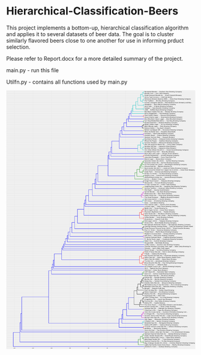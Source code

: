 # Hierarchical-Classification-Beers

This project implements a bottom-up, hierarchical classification algorithm and applies it to several datasets of beer data. The goal is to cluster similarly flavored beers close to one another for use in informing prduct selection.

Please refer to Report.docx for a more detailed summary of the project.

main.py - run this file

Utilfn.py - contains all functions used by main.py

![](Examples/example_kaggle.png)
